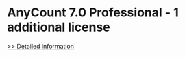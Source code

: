 # AnyCount 7.0 Professional - 1 additional license
[>> Detailed information](https://secure.shareit.com/shareit/product.html?productid=300340528&affiliateid=200057808)